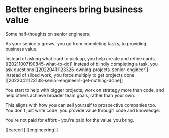 # Better engineers bring business value

Some half-thoughts on senior engineers.

As your seniority grows, you go from completing tasks, to providing business value.

Instead of asking what card to pick up, you help create and refine cards. [[20211007190845-what-to-do]]
Instead of blindly completing a task, you ask questions [[20220411123326-owning-projects-senior-engineer]]
Instead of siloed work, you force multiply to get projects done [[20220411123138-senior-engineers-get-nothing-done]]

You start to help with bigger projects, work on strategy more than code, and help others achieve broader team goals, rather than your own.

This aligns with how you can sell yourself to prospective companies too. You don't just write code, you provide value through code and knowledge.

You're not paid for effort - you're paid for the value you bring.

[[career]]
[[engineering]]